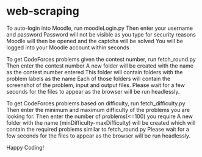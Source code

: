 # web-scraping

To auto-login into Moodle, run moodleLogin.py
    Then enter your username and password
    Password will not be visible as you type for security reasons
    Moodle will then be opened and the captcha will be solved
    You will be logged into your Moodle account within seconds

To get CodeForces problems given the contest number, run fetch_round.py
    Then enter the contest number
    A new folder will be created with the name as the contest number entered
    This folder will contain folders with the problem labels as the name
    Each of those folders will contain the screenshot of the problem, input and output files.
    Please wait for a few seconds for the files to appear as the browser will be run headlessly.

To get CodeForces problems based on difficulty, run fetch_difficulty.py
    Then enter the minimum and maximum difficulty of the problems you are looking for.
    Then enter the number of problems(<=100) you require
    A new folder with the name (minDifficulty-maxDifficulty) will be created which will contain the required problems similar to fetch_round.py
    Please wait for a few seconds for the files to appear as the browser will be run headlessly.

Happy Coding!